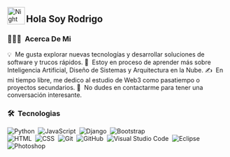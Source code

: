 <img alt="Night Coding" src="./assets/Hand%20Wave.gif" width='40' align="left"/><h2>Hola Soy Rodrigo</h2>

<!-- ## 👋 &nbsp;Hey there! I'm Aditya -->

### 👨🏻‍💻 &nbsp;Acerca De Mi

💡  Me gusta explorar nuevas tecnologías y desarrollar soluciones de software y trucos rápidos.
🌱  Estoy en proceso de aprender más sobre Inteligencia Artificial, Diseño de Sistemas y Arquitectura en la Nube.
✍️  En mi tiempo libre, me dedico al estudio de Web3 como pasatiempo o proyectos secundarios.
💬  No dudes en contactarme para tener una conversación interesante.


### 🛠 &nbsp;Tecnologias

![Python](https://img.shields.io/badge/-Python-05122A?style=flat&logo=python)&nbsp;
![JavaScript](https://img.shields.io/badge/-JavaScript-05122A?style=flat&logo=javascript)&nbsp;
![Django](https://img.shields.io/badge/-Django-05122A?style=flat&logo=django&logoColor=092E20)&nbsp;
![Bootstrap](https://img.shields.io/badge/-Bootstrap-05122A?style=flat&logo=bootstrap&logoColor=563D7C)\
![HTML](https://img.shields.io/badge/-HTML-05122A?style=flat&logo=HTML5)&nbsp;
![CSS](https://img.shields.io/badge/-CSS-05122A?style=flat&logo=CSS3&logoColor=1572B6)&nbsp;
![Git](https://img.shields.io/badge/-Git-05122A?style=flat&logo=git)&nbsp;
![GitHub](https://img.shields.io/badge/-GitHub-05122A?style=flat&logo=github)&nbsp;
![Visual Studio Code](https://img.shields.io/badge/-Visual%20Studio%20Code-05122A?style=flat&logo=visual-studio-code&logoColor=007ACC)&nbsp;
![Eclipse](https://img.shields.io/badge/-Eclipse-05122A?style=flat&logo=eclipse-ide&logoColor=2C2255)\
![Photoshop](https://img.shields.io/badge/-Photoshop-05122A?style=flat&logo=adobe-photoshop)&nbsp;
